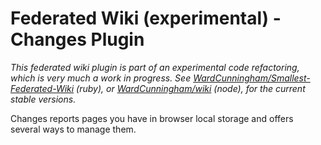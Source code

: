 # Federated Wiki (experimental) - Changes Plugin

*This federated wiki plugin is part of an experimental code refactoring, which is very much a work in progress. See [WardCunningham/Smallest-Federated-Wiki](https://github.com/WardCunningham/Smallest-Federated-Wiki) (ruby), or [WardCunningham/wiki](https://github.com/WardCunningham/wiki) (node), for the current stable versions.*

Changes reports pages you have in browser local storage and offers several ways to manage them.
